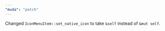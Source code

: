 ```yaml
---
"muda": "patch"
---
```


Changed `IconMenuItem::set_native_icon` to take `&self` instead of `&mut self`.
